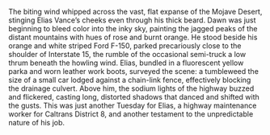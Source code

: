The biting wind whipped across the vast, flat expanse of the Mojave Desert, stinging Elias Vance’s cheeks even through his thick beard. Dawn was just beginning to bleed color into the inky sky, painting the jagged peaks of the distant mountains with hues of rose and burnt orange.  He stood beside his orange and white striped Ford F-150, parked precariously close to the shoulder of Interstate 15, the rumble of the occasional semi-truck a low thrum beneath the howling wind.  Elias, bundled in a fluorescent yellow parka and worn leather work boots, surveyed the scene: a tumbleweed the size of a small car lodged against a chain-link fence, effectively blocking the drainage culvert.  Above him, the sodium lights of the highway buzzed and flickered, casting long, distorted shadows that danced and shifted with the gusts. This was just another Tuesday for Elias, a highway maintenance worker for Caltrans District 8, and another testament to the unpredictable nature of his job.

